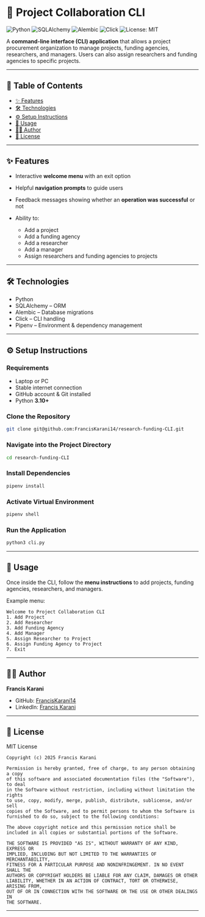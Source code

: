 
# 📂 Project Collaboration CLI

![Python](https://img.shields.io/badge/Python-3.10%2B-blue.svg)
![SQLAlchemy](https://img.shields.io/badge/SQLAlchemy-ORM-red.svg)
![Alembic](https://img.shields.io/badge/Alembic-Migrations-green.svg)
![Click](https://img.shields.io/badge/CLI-Click-yellow.svg)
![License: MIT](https://img.shields.io/badge/License-MIT-lightgrey.svg)

A **command-line interface (CLI) application** that allows a project procurement organization to manage projects, funding agencies, researchers, and managers. Users can also assign researchers and funding agencies to specific projects.

---

## 📑 Table of Contents

* [✨ Features](#-features)
* [🛠 Technologies](#-technologies)
* [⚙️ Setup Instructions](#️-setup-instructions)
* [📖 Usage](#-usage)
* [👨‍💻 Author](#-author)
* [📜 License](#-license)

---

## ✨ Features

* Interactive **welcome menu** with an exit option
* Helpful **navigation prompts** to guide users
* Feedback messages showing whether an **operation was successful** or not
* Ability to:

  * Add a project
  * Add a funding agency
  * Add a researcher
  * Add a manager
  * Assign researchers and funding agencies to projects

---

## 🛠 Technologies

* Python
* SQLAlchemy – ORM
* Alembic – Database migrations
* Click – CLI handling
* Pipenv – Environment & dependency management

---

## ⚙️ Setup Instructions

### Requirements

* Laptop or PC
* Stable internet connection
* GitHub account & Git installed
* Python **3.10+**

### Clone the Repository

```bash
git clone git@github.com:FrancisKarani14/research-funding-CLI.git
```

### Navigate into the Project Directory

```bash
cd research-funding-CLI
```

### Install Dependencies

```bash
pipenv install
```

### Activate Virtual Environment

```bash
pipenv shell
```

### Run the Application

```bash
python3 cli.py
```

---

## 📖 Usage

Once inside the CLI, follow the **menu instructions** to add projects, funding agencies, researchers, and managers.

Example menu:

```
Welcome to Project Collaboration CLI
1. Add Project
2. Add Researcher
3. Add Funding Agency
4. Add Manager
5. Assign Researcher to Project
6. Assign Funding Agency to Project
7. Exit
```

---

## 👨‍💻 Author

**Francis Karani**

* GitHub: [FrancisKarani14](https://github.com/FrancisKarani14)
* LinkedIn: [Francis Karani](https://linkedin.com/in/francis-karani)

---

## 📜 License

MIT License

```
Copyright (c) 2025 Francis Karani

Permission is hereby granted, free of charge, to any person obtaining a copy  
of this software and associated documentation files (the "Software"), to deal  
in the Software without restriction, including without limitation the rights  
to use, copy, modify, merge, publish, distribute, sublicense, and/or sell  
copies of the Software, and to permit persons to whom the Software is  
furnished to do so, subject to the following conditions:  

The above copyright notice and this permission notice shall be  
included in all copies or substantial portions of the Software.  

THE SOFTWARE IS PROVIDED "AS IS", WITHOUT WARRANTY OF ANY KIND, EXPRESS OR  
IMPLIED, INCLUDING BUT NOT LIMITED TO THE WARRANTIES OF MERCHANTABILITY,  
FITNESS FOR A PARTICULAR PURPOSE AND NONINFRINGEMENT. IN NO EVENT SHALL THE  
AUTHORS OR COPYRIGHT HOLDERS BE LIABLE FOR ANY CLAIM, DAMAGES OR OTHER  
LIABILITY, WHETHER IN AN ACTION OF CONTRACT, TORT OR OTHERWISE, ARISING FROM,  
OUT OF OR IN CONNECTION WITH THE SOFTWARE OR THE USE OR OTHER DEALINGS IN  
THE SOFTWARE.
```

---


